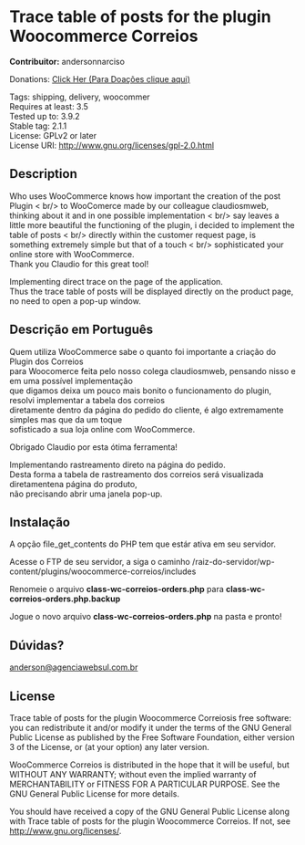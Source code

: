 Trace table of posts for the plugin Woocommerce Correios 
==================================

<strong>Contribuitor:</strong> andersonnarciso

Donations: <a target="_blank" href="http://andersonnarciso.com/doacoes.html">Click Her (Para Doações clique aqui)</a>

Tags: shipping, delivery, woocommer<br />
Requires at least: 3.5<br />
Tested up to: 3.9.2<br />
Stable tag: 2.1.1<br />
License: GPLv2 or later<br />
License URI: http://www.gnu.org/licenses/gpl-2.0.html 


<h2>Description</h2>

<p>
Who uses WooCommerce knows how important the creation of the post Plugin < br/> to WooComerce made by our colleague claudiosmweb, thinking about it and in one possible implementation < br/> say leaves a little more beautiful the functioning of the plugin, i decided to implement the table of posts < br/> directly within the customer request page, is something extremely simple but that of a touch < br/> sophisticated your online store with WooCommerce.
<br />
Thank you Claudio for this great tool!
</p>

<p>Implementing direct trace on the page of the application.<br />
Thus the trace table of posts will be displayed directly
on the product page, no need to open a pop-up window.</p>

<h2>Descrição em Português</h2>

<p>
Quem utiliza WooCommerce sabe o quanto foi importante a criação do Plugin dos Correios<br /> para Woocomerce feita pelo nosso colega claudiosmweb, pensando nisso e em uma possível implementação<br />que digamos deixa um pouco mais bonito o funcionamento do plugin, resolvi implementar a tabela dos correios<br />diretamente dentro da página do pedido do cliente, é algo extremamente simples mas que da um toque<br />sofisticado a sua loja online com WooCommerce.

Obrigado Claudio por esta ótima ferramenta!</p>

<p>Implementando rastreamento direto na página do pedido.<br />
Desta forma a tabela de rastreamento dos correios será visualizada diretamentena página do produto, <br />não precisando abrir uma janela pop-up.</p>

<h2>Instalação</h2>

A opção file_get_contents do PHP tem que estár ativa em seu servidor.

Acesse o FTP de seu servidor, a siga o caminho /raiz-do-servidor/wp-content/plugins/woocommerce-correios/includes

Renomeie o arquivo <strong>class-wc-correios-orders.php</strong> para <strong>class-wc-correios-orders.php.backup</strong>

Jogue o novo arquivo <strong>class-wc-correios-orders.php</strong> na pasta e pronto!

<h2>Dúvidas?</h2>

<a href="mailto:anderson@agenciawebsul.com.br">anderson@agenciawebsul.com.br</a>

<h2>License</h2>

Trace table of posts for the plugin Woocommerce Correiosis free software: you can redistribute it and/or modify it under the terms of the GNU General Public License as published by the Free Software Foundation, either version 3 of the License, or (at your option) any later version.

WooCommerce Correios is distributed in the hope that it will be useful, but WITHOUT ANY WARRANTY; without even the implied warranty of MERCHANTABILITY or FITNESS FOR A PARTICULAR PURPOSE. See the GNU General Public License for more details.

You should have received a copy of the GNU General Public License along with Trace table of posts for the plugin Woocommerce Correios. If not, see http://www.gnu.org/licenses/.




